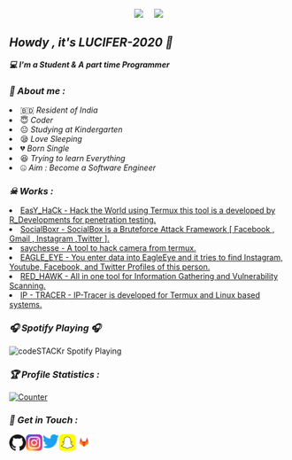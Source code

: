 <!-- Github README -->
<p align="center"><a href="https://github.com/LUCIFER-2020">
<img height="165" src="https://github-readme-stats.vercel.app/api?username=LUCIFER-2020&show_icons=true&include_all_commits=true&theme=tokyonight&cache_seconds=3200&hide_border=true" /></a>
&nbsp;&nbsp;&nbsp;
<a href="https://github.com/LUCIFER-2020"><img src="https://github-readme-stats.vercel.app/api/top-langs/?username=htr-tech&layout=compact&theme=tokyonight&hide_border=true" />
</a></p>

<h2><b><i>Howdy , it's LUCIFER-2020 👋</i></b></h2>
<b><i>💻 I'm a Student & A part time Programmer</i></b>

<h3><b><i>🤠 About me :</i></b></h3>
<li> 🇧🇩 <i>Resident of India</i></li>
<li> 😇 <i>Coder</i></li>
<li> 😐 <i>Studying at Kindergarten</i></li>
<li> 😪 <i>Love Sleeping</i></li>
<li> 💔 <i>Born Single</i></li>
<li> 😆 <i>Trying to learn Everything</i></li>
<li> 🤐 <i>Aim : Become a Software Engineer</i></li>

<h3><b><i>☠ Works :</i></b></h3>
<li> <a href="https://github.com/LUCIFER-2020/EasY_HaCk">EasY_HaCk - Hack the World using Termux this tool is a developed by R_Developments for penetration testing.</a>
<li> <a href="https://github.com/LUCIFER-2020/SocialBox">SocialBoxr - SocialBox is a Bruteforce Attack Framework [ Facebook , Gmail , Instagram ,Twitter ].</a>
<li> <a href="https://github.com/LUCIFER-2020/saychesse">saychesse - A tool to hack camera from termux.</a>
<li> <a href="https://github.com/LUCIFER-2020/EAGLE_EYE">EAGLE_EYE - You enter data into EagleEye and it tries to find Instagram, Youtube, Facebook, and Twitter Profiles of this person.</a>
<li> <a href="https://github.com/LUCIFER-2020/RED_HAWK">RED_HAWK - All in one tool for Information Gathering and Vulnerability Scanning.</a>
<li> <a href="https://github.com/LUCIFER-2020/IP-TRACER">IP - TRACER - IP-Tracer is developed for Termux and Linux based systems.</a>

<h3><b><i>🎧 Spotify Playing 🎧</i></b></h3>
<img src="https://now-playing-codestackr.vercel.app/api/spotify-playing" alt="codeSTACKr Spotify Playing" width="350" />


<h3><b><i>🏆 Profile Statistics :</i></b></h3>
<a href="https://github.com/LUCIFER-2020"><img height="25" title="Counter" src="https://komarev.com/ghpvc/?username=LUCIFER-2020h&color=blueviolet&style=flat-square"></a>

<h3><b><i>📡 Get in Touch :</i></b></h3>
<a href="https://github.com/LUCIFER-2020"><img align="left" title="Github" alt="Github" width="30px" src="assets/github.png" /></a>
<a href="https://www.instagram.com/renesh_2020"><img align="left" title="Instagram" alt="Instagram" width="30px" src="assets/instagram.png" /></a>
<a href="https://twitter.com/SuvarnaRenesh"><img align="left" title="Twitter" alt="Twitter" width="30px" src="assets/twitter-logo-2-1.png" /></a>
<a href="https://accounts.snapchat.com/accounts/welcome"><img align="left" title="Snapchat" alt="Snapchat" width="30px" src="assets/580b57fcd9996e24bc43c536.png" /></a>
<a href="https://gitlab.com/LUCIFER-2020"><img align="left" title="Gitlab" alt="Gitlab" width="30px" src="assets/gitlab-icon-rgb.png" /></a>





